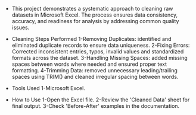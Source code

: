 * This project demonstrates a systematic approach to cleaning raw datasets in Microsoft Excel. The process ensures data consistency, accuracy, and readiness for analysis by addressing common quality issues.

* Cleaning Steps Performed
1-Removing Duplicates: identified and eliminated duplicate records to ensure data uniqueness.
2-Fixing Errors: Corrected inconsistent entries, typos, invalid values and standardized formats across the dataset.
3-Handling Missing Spaces: added missing spaces between words where needed and ensured proper text formatting.
4-Trimming Data: removed unnecessary leading/trailing spaces using TRIM() and cleaned irregular spacing between words.

* Tools Used
1-Microsoft Excel.

* How to Use
1-Open the Excel file.
2-Review the 'Cleaned Data' sheet for final output.
3-Check 'Before-After' examples in the documentation.

